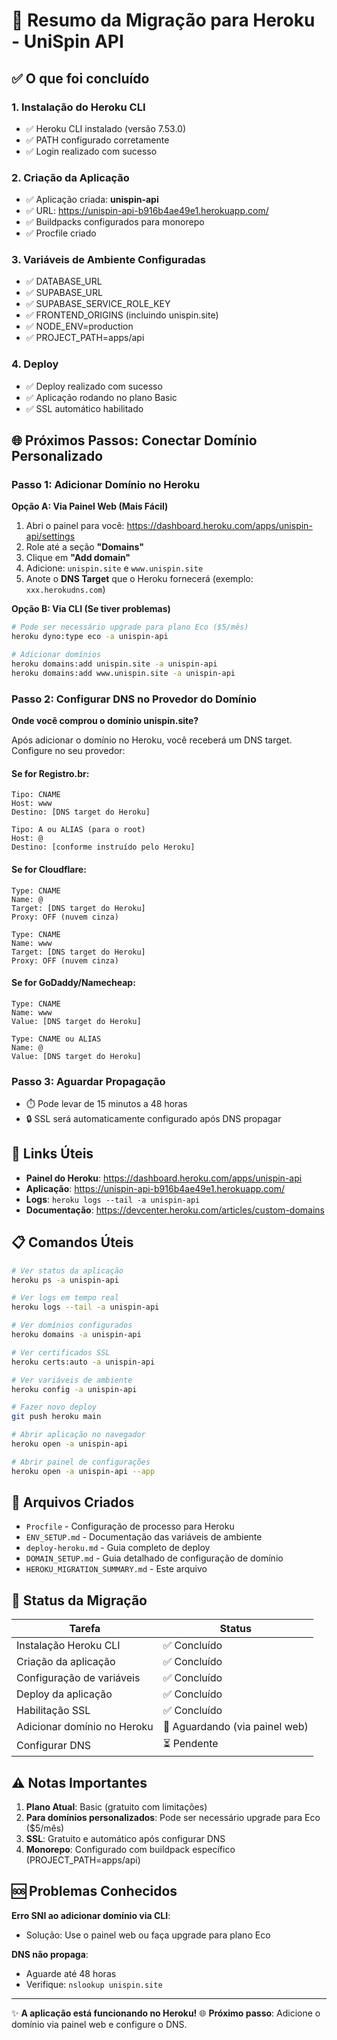 # 🚀 Resumo da Migração para Heroku - UniSpin API

## ✅ O que foi concluído

### 1. Instalação do Heroku CLI
- ✅ Heroku CLI instalado (versão 7.53.0)
- ✅ PATH configurado corretamente
- ✅ Login realizado com sucesso

### 2. Criação da Aplicação
- ✅ Aplicação criada: **unispin-api**
- ✅ URL: https://unispin-api-b916b4ae49e1.herokuapp.com/
- ✅ Buildpacks configurados para monorepo
- ✅ Procfile criado

### 3. Variáveis de Ambiente Configuradas
- ✅ DATABASE_URL
- ✅ SUPABASE_URL  
- ✅ SUPABASE_SERVICE_ROLE_KEY
- ✅ FRONTEND_ORIGINS (incluindo unispin.site)
- ✅ NODE_ENV=production
- ✅ PROJECT_PATH=apps/api

### 4. Deploy
- ✅ Deploy realizado com sucesso
- ✅ Aplicação rodando no plano Basic
- ✅ SSL automático habilitado

## 🌐 Próximos Passos: Conectar Domínio Personalizado

### Passo 1: Adicionar Domínio no Heroku

**Opção A: Via Painel Web (Mais Fácil)**
1. Abri o painel para você: https://dashboard.heroku.com/apps/unispin-api/settings
2. Role até a seção **"Domains"**
3. Clique em **"Add domain"**
4. Adicione: `unispin.site` e `www.unispin.site`
5. Anote o **DNS Target** que o Heroku fornecerá (exemplo: `xxx.herokudns.com`)

**Opção B: Via CLI (Se tiver problemas)**
```bash
# Pode ser necessário upgrade para plano Eco ($5/mês)
heroku dyno:type eco -a unispin-api

# Adicionar domínios
heroku domains:add unispin.site -a unispin-api
heroku domains:add www.unispin.site -a unispin-api
```

### Passo 2: Configurar DNS no Provedor do Domínio

**Onde você comprou o domínio unispin.site?**

Após adicionar o domínio no Heroku, você receberá um DNS target. Configure no seu provedor:

#### Se for Registro.br:
```
Tipo: CNAME
Host: www
Destino: [DNS target do Heroku]

Tipo: A ou ALIAS (para o root)
Host: @
Destino: [conforme instruído pelo Heroku]
```

#### Se for Cloudflare:
```
Type: CNAME
Name: @
Target: [DNS target do Heroku]
Proxy: OFF (nuvem cinza)

Type: CNAME
Name: www  
Target: [DNS target do Heroku]
Proxy: OFF (nuvem cinza)
```

#### Se for GoDaddy/Namecheap:
```
Type: CNAME
Name: www
Value: [DNS target do Heroku]

Type: CNAME ou ALIAS
Name: @
Value: [DNS target do Heroku]
```

### Passo 3: Aguardar Propagação
- ⏱️ Pode levar de 15 minutos a 48 horas
- 🔒 SSL será automaticamente configurado após DNS propagar

## 🔗 Links Úteis

- **Painel do Heroku**: https://dashboard.heroku.com/apps/unispin-api
- **Aplicação**: https://unispin-api-b916b4ae49e1.herokuapp.com/
- **Logs**: `heroku logs --tail -a unispin-api`
- **Documentação**: https://devcenter.heroku.com/articles/custom-domains

## 📋 Comandos Úteis

```bash
# Ver status da aplicação
heroku ps -a unispin-api

# Ver logs em tempo real
heroku logs --tail -a unispin-api

# Ver domínios configurados
heroku domains -a unispin-api

# Ver certificados SSL
heroku certs:auto -a unispin-api

# Ver variáveis de ambiente
heroku config -a unispin-api

# Fazer novo deploy
git push heroku main

# Abrir aplicação no navegador
heroku open -a unispin-api

# Abrir painel de configurações
heroku open -a unispin-api --app
```

## 📝 Arquivos Criados

- `Procfile` - Configuração de processo para Heroku
- `ENV_SETUP.md` - Documentação das variáveis de ambiente
- `deploy-heroku.md` - Guia completo de deploy
- `DOMAIN_SETUP.md` - Guia detalhado de configuração de domínio
- `HEROKU_MIGRATION_SUMMARY.md` - Este arquivo

## 🎯 Status da Migração

| Tarefa | Status |
|--------|--------|
| Instalação Heroku CLI | ✅ Concluído |
| Criação da aplicação | ✅ Concluído |
| Configuração de variáveis | ✅ Concluído |
| Deploy da aplicação | ✅ Concluído |
| Habilitação SSL | ✅ Concluído |
| Adicionar domínio no Heroku | 🔄 Aguardando (via painel web) |
| Configurar DNS | ⏳ Pendente |

## ⚠️ Notas Importantes

1. **Plano Atual**: Basic (gratuito com limitações)
2. **Para domínios personalizados**: Pode ser necessário upgrade para Eco ($5/mês)
3. **SSL**: Gratuito e automático após configurar DNS
4. **Monorepo**: Configurado com buildpack específico (PROJECT_PATH=apps/api)

## 🆘 Problemas Conhecidos

**Erro SNI ao adicionar domínio via CLI**:
- Solução: Use o painel web ou faça upgrade para plano Eco

**DNS não propaga**:
- Aguarde até 48 horas
- Verifique: `nslookup unispin.site`

---

✨ **A aplicação está funcionando no Heroku!** 
🌐 **Próximo passo**: Adicione o domínio via painel web e configure o DNS.

